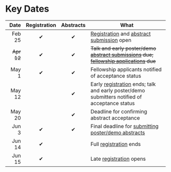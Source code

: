 <slot name="/events/gcc2022/header" />

# Key Dates

| Date   | Registration | Abstracts | What |
| -----: | :---: | :---: | --- |
| Feb 25  | ✔ | ✔ | [Registration](/events/gcc2022/register/) and [abstract submission](/events/gcc2022/abstracts/) open |
| <s>Apr  12</s> | ✔ | ✔ | <s>Talk and early poster/demo [abstract submissions](/events/gcc2022/abstracts/) due; [fellowship applications](/events/gcc2022/register#gcc2022-fellowships) due</s> |
| May  1  | ✔ | ✔ | Fellowship applicants notified of acceptance status |
| May  12 |   | ✔ | Early [registration](/events/gcc2022/register/) ends; talk and early poster/demo submitters notified of acceptance status |
| May  20 |   | ✔ | Deadline for confirming abstract acceptance |
| Jun  3 | ✔ | ✔ | Final deadline for [submitting poster/demo abstracts](/events/gcc2022/abstracts/) |
| Jun 14 | ✔ |   | Full [registration](/events/gcc2022/register/) ends |
| Jun 15 | ✔ |   | Late [registration](/events/gcc2022/register/) opens |
